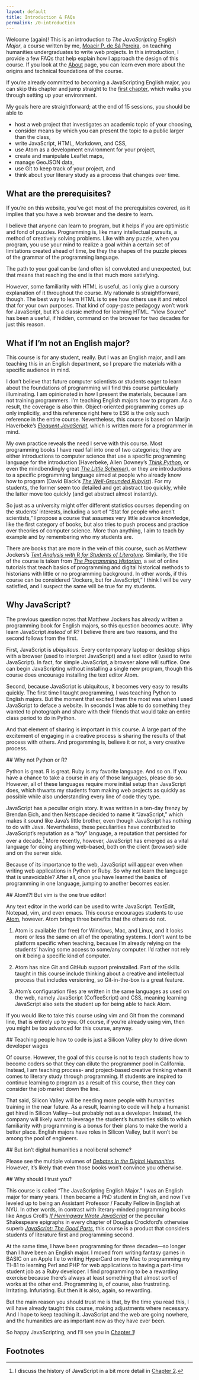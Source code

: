 ```yaml
---
layout: default
title: Introduction & FAQs
permalink: /0-introduction
---
```


Welcome (again)! This is an introduction to *The JavaScripting
English Major*, a course written by me, [Moacir P. de Sá
Pereira](http://moacir.com), on teaching humanities undergraduates to write
web projects. In this introduction, I provide a few FAQs that help explain how
I approach the design of this course. If you look at the [About](/about)
page, you can learn even more about the origins and technical foundations of
the course.

If you’re already committed to becoming a JavaScripting English major, you can
skip this chapter and jump straight to the [first chapter](/1-environment),
which walks you through setting up your environment. 

My goals here are straightforward; at the end of 15 sessions, you should be
able to

* host a web project that investigates an academic topic of your
choosing,
* consider means by which you can present the topic to a public larger than
the class,
* write JavaScript, HTML, Markdown, and CSS,
* use Atom as a development environment for your project,
* create and manipulate Leaflet maps,
* manage GeoJSON data,
* use Git to keep track of your project, and
* think about your literary study as a process that changes over time.

<section id="prerequisites">

## What are the prerequisites?

If you’re on this website, you’ve got most of the prerequisites covered, as it
implies that you have a web browser and the desire to learn. 

I believe that anyone can learn to program, but it helps if you are optimistic
and fond of puzzles. Programming is, like many intellectual pursuits,
a method of creatively solving problems. Like with any puzzle, when you
program, you use your mind to realize a goal within a certain set of
limitations created ahead of time, be they the shapes of the puzzle pieces of
the grammar of the programming language.

The path to your goal can be (and often is) convoluted and unexpected,
but that means that reaching the end is that much more satisfying.

However, some familiarity with HTML is useful, as I only give a cursory explanation of
it throughout the course. My rationale is straightforward, though. The best
way to learn HTML is to see how others use it and retool that for your own
purposes. That kind of copy-paste pedagogy won’t work for JavaScript, but it’s
a classic method for learning HTML. “View Source” has been a useful, if hidden,
command on the browser for two decades for just this reason.

</section>

<section id="not-english-major">

## What if I’m not an English major?

This course is for any student, really. But I was an English major, and I am
teaching this in an English department, so I prepare the materials with a
specific audience in mind. 

I don’t believe that future computer scientists or students eager to learn
about the foundations of programming will find this course particularly
illuminating. I am opinionated in how I present the materials, because I am
not training programmers. I’m teaching English majors how to program. As a
result, the coverage is also thin. Object-oriented programming comes up only
implicitly, and this reference right here to ES6 is the only such reference in
the entire course. Nevertheless, this course is based on Marijn Haverbeke’s
[*Eloquent JavaScript*](http://eloquentjavascript.net), which is written more
for a programmer in mind.

My own practice reveals the need I serve with this course. Most programming
books I have read fall into one of two categories; they are either
introductions to computer science that use a specific programming language for
the introduction (Haverbeke, Allen Downey’s [*Think
Python*](http://greenteapress.com/wp/think-python-2e/), or even the
mindbendingly great [*The Little
Schemer*](https://mitpress.mit.edu/books/little-schemer)), or they are
introductions to a specific programming language aimed at people who already
know how to program (David Black’s [*The Well-Grounded
Rubyist*](https://www.manning.com/books/the-well-grounded-rubyist-second-edition)).
For my students, the former seem too
detailed and get abstract too quickly, while the latter move too quickly (and
get abstract almost instantly).

So just as a university might offer different statistics courses depending on
the students’ interests, including a sort of “Stat for people who aren’t
scientists,” I propose a course that assumes very little advance
knowledge, like the first category of books, but also tries to push process and
practice over theories of computer science. More than anything, I aim to teach
by example and by remembering who my students are.

There are books that are more in the vein of this course, such as Matthew
Jockers’s [*Text Analysis with* R *for Students of
Literature*](http://www.matthewjockers.net/text-analysis-with-r-for-students-of-literature/).
Similarly, the title of the course is taken from [*The Programming
Historian*](https://programminghistorian.org/), a set of online tutorials that
teach basics of programming and digital historical methods to historians with
little or no programming background. In other words, if this course can be
considered “Jockers, but for JavaScript,” I think I will be very satisfied,
and I suspect the same will be true for my students.

</section>
<section id="why-javascript">

## Why JavaScript?

The previous question notes that Matthew Jockers has already written a
programming book for English majors, so this question becomes acute. Why learn
JavaScript *instead* of R? I believe there are two reasons, and the second
follows from the first. 

First, JavaScript is *ubiquitous*. Every contemporary laptop or desktop ships
with a browser (used to interpret JavaScript) and a text editor (used to write
JavaScript). In fact, for simple JavaScript, a browser alone will suffice.
One can begin JavaScripting without installing a single new program, though
this course does encourage installing the text editor Atom.

Second, because JavaScript is ubiquitous, it becomes very easy to results
quickly. The first time I taught programming, I was teaching Python to English
majors. But the moment that excited them the most was when I used JavaScript
to deface a website. In seconds I was able to do something they wanted to
photograph and share with their friends that would take an entire class period
to do in Python. 

And that element of sharing is important in this course. A large part of the
excitement of engaging in a creative process is sharing the results of that
process with others. And progamming is, believe it or not, a very creative
process.

</section>

<section id="not-python">
## Why not Python or R?

Python is great. R is great. Ruby is my favorite language. And so on. If you
have a chance to take a course in any of those languages, please do so.
However, all of these languages require more initial setup than JavaScript
does, which thwarts my students from making web projects as quickly as
possible while also understanding every line of code they type.

JavaScript has a peculiar origin story. It was written in a ten-day frenzy by
Brendan Eich, and then Netscape decided to name it “JavaScript,” which makes
it sound like Java’s little brother, even though JavaScript has nothing to do
with Java. Nevertheless, these peculiarities have contributed to JavaScript’s
reputation as a “toy” language, a reputation that persisted for over a
decade.[^js-history] More recently, however, JavaScript has emerged as a vital
language for doing anything web-based, both on the client (browser) side and
on the server side. 

Because of its importance to the web, JavaScript will appear even when writing
web applications in Python or Ruby. So why not learn the language that is
unavoidable? After all, once you have learned the basics of programming in one
language, jumping to another becomes easier.

</section>
<section id="why-atom">
## Atom!?! But vim is the one true editor!

Any text editor in the world can be used to write JavaScript. TextEdit,
Notepad, vim, and even emacs. This course encourages students to use
[Atom](http://atom.io), however. Atom brings three benefits that the others do
not.

1. Atom is available (for free) for Windows, Mac, and Linux, and it looks more
   or less the same on all of the operating systems. I don’t want to be
   platform specific when teaching, because I’m already relying on the
   students’ having some access to some/any computer. I’d rather not rely on it
   being a specific kind of computer.

1. Atom has nice Git and GitHub support preinstalled. Part of the
   skills taught in this course include thinking about a creative and
   intellectual process that includes versioning, so Git-in-the-box is a great
   feature.

1. Atom’s configuration files are written in the same languages as used on the
   web, namely JavaScript (CoffeeScript) and CSS, meaning learning JavaScript
   also sets the student up for being able to hack Atom.

If you would like to take this course using vim and Git from the command line,
that is entirely up to you. Of course, if you’re already using vim, then you
might be too advanced for this course, anyway.

</section>
<section id="exploitation">
## Teaching people how to code is just a Silicon Valley ploy to drive down developer wages

Of course. However, the goal of this course is not to teach
students how to become coders so that they can dilute the programmer pool in
California. Instead, I am teaching process- and project-based creative
thinking when it comes to literary study through programming. If students are
inspired to continue learning to program as a result of this course, then they
can consider the job market down the line.

That said, Silicon Valley will be needing more people with humanities training
in the near future. As a result, learning to code will help a humanist get hired in
Silicon Valley—but probably not as a developer. Instead, the company will
likely want to leverage the student’s humanities skills to which familiarity
with programming is a bonus for their plans to make the world a better place.
English majors have roles in Silicon Valley, but it won’t be among the pool of
engineers.

</section>
<section id="neoliberalism">
## But isn’t digital humanities a neoliberal scheme?

Please see the multiple volumes of [*Debates in the Digital
Humanities*](http://dhdebates.gc.cuny.edu/). However, it’s likely that even
those books won’t convince you otherwise.

</section>
<section id="trusting-the-author">
## Why should I trust you?

This course is called “The JavaScripting English Major.” I was an English
major for many years. I then became a PhD student in English, and now I’ve
leveled up to being an Assistant Professor / Faculty Fellow in English at NYU.
In other words, in contrast with literary-minded programming books like Angus
Croll’s [*If Hemingway Wrote JavaScript*](https://www.nostarch.com/hemingway)
or the peculiar Shakespeare epigraphs in every chapter of Douglas Crockford’s
otherwise superb [*JavaScript: The Good
Parts*](http://shop.oreilly.com/product/9780596517748.do), this course is a
product that considers students of literature first and programming second.

At the same time, I have been programming for three decades—so longer than I
have been an English major. I moved from writing fantasy games in BASIC on an
Apple IIe to writing HyperCard on my Mac to programming my TI-81 to learning
Perl and PHP for web applications to having a part-time student job as a Ruby
developer. I find programming to be a rewarding exercise because there’s
always at least something that almost sort of works at the other end.
Programming is, of course, also frustrating. Irritating. Infuriating. But then
it is also, again, so rewarding.

But the main reason you should trust me is that, by the time you read this, I
will have already taught this course, making adjustments where necessary. And
I hope to keep teaching it. JavaScript and the web are going nowhere, and the
humanities are as important now as they have ever been.

So happy JavaScripting, and I’ll see you in [Chapter 1](/1-environment)!
</section>

## Footnotes

[^js-history]: I discuss the history of JavaScript in a bit more detail in [Chapter 2](/2-calculator).
